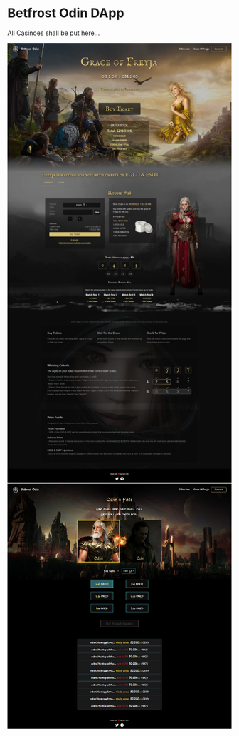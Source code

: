 # Betfrost Odin DApp

All Casinoes shall be put here...

![alt text](https://github.com/manga2/betfrost-odin-dapp/blob/master/public/preview1.png?raw=true)
![alt text](https://github.com/manga2/betfrost-odin-dapp/blob/master/public/preview2.png?raw=true)

